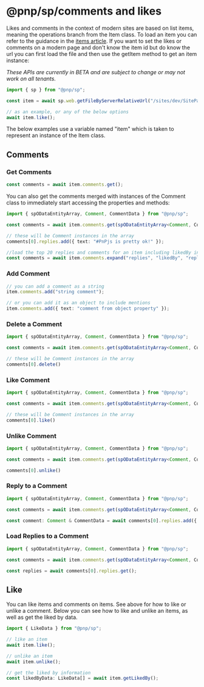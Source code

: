 # @pnp/sp/comments and likes

Likes and comments in the context of modern sites are based on list items, meaning the operations branch from the Item class. To load an item you can refer to the guidance in the [items article](items.md). If you want to set the likes or comments on a modern page and don't know the item id but do know the url you can first load the file and then use the getItem method to get an item instance:

_These APIs are currently in BETA and are subject to change or may not work on all tenants._

```TypeScript
import { sp } from "@pnp/sp";

const item = await sp.web.getFileByServerRelativeUrl("/sites/dev/SitePages/Test_8q5L.aspx").getItem();

// as an example, or any of the below options
await item.like();
```

The below examples use a variable named "item" which is taken to represent an instance of the Item class.

## Comments

### Get Comments

```TypeScript
const comments = await item.comments.get();
```

You can also get the comments merged with instances of the Comment class to immediately start accessing the properties and methods:

```TypeScript
import { spODataEntityArray, Comment, CommentData } from "@pnp/sp";

const comments = await item.comments.get(spODataEntityArray<Comment, CommentData>(Comment));

// these will be Comment instances in the array
comments[0].replies.add({ text: "#PnPjs is pretty ok!" });

//load the top 20 replies and comments for an item including likedBy information
const comments = await item.comments.expand("replies", "likedBy", "replies/likedBy").top(20).get();
```

### Add Comment

```TypeScript
// you can add a comment as a string
item.comments.add("string comment");

// or you can add it as an object to include mentions
item.comments.add({ text: "comment from object property" });
```

### Delete a Comment

```TypeScript
import { spODataEntityArray, Comment, CommentData } from "@pnp/sp";

const comments = await item.comments.get(spODataEntityArray<Comment, CommentData>(Comment));

// these will be Comment instances in the array
comments[0].delete()
```

### Like Comment

```TypeScript
import { spODataEntityArray, Comment, CommentData } from "@pnp/sp";

const comments = await item.comments.get(spODataEntityArray<Comment, CommentData>(Comment));

// these will be Comment instances in the array
comments[0].like()
```

### Unlike Comment

```TypeScript
import { spODataEntityArray, Comment, CommentData } from "@pnp/sp";

const comments = await item.comments.get(spODataEntityArray<Comment, CommentData>(Comment));

comments[0].unlike()
```

### Reply to a Comment

```TypeScript
import { spODataEntityArray, Comment, CommentData } from "@pnp/sp";

const comments = await item.comments.get(spODataEntityArray<Comment, CommentData>(Comment));

const comment: Comment & CommentData = await comments[0].replies.add({ text: "#PnPjs is pretty ok!" });
```

### Load Replies to a Comment

```TypeScript
import { spODataEntityArray, Comment, CommentData } from "@pnp/sp";

const comments = await item.comments.get(spODataEntityArray<Comment, CommentData>(Comment));

const replies = await comments[0].replies.get();
```

## Like

You can like items and comments on items. See above for how to like or unlike a comment. Below you can see how to like and unlike an items, as well as get the liked by data.

```TypeScript
import { LikeData } from "@pnp/sp";

// like an item
await item.like();

// unlike an item
await item.unlike();

// get the liked by information
const likedByData: LikeData[] = await item.getLikedBy();
```
